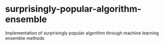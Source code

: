 # surprisingly-popular-algorithm-ensemble
Implementation of surprisingly popular algorithm through machine learning ensemble methods
